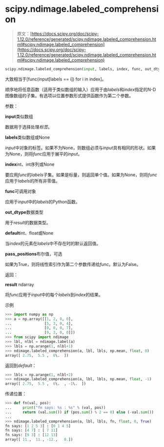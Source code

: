 # scipy.ndimage.labeled_comprehension

> 原文：[https://docs.scipy.org/doc/scipy-1.12.0/reference/generated/scipy.ndimage.labeled_comprehension.html#scipy.ndimage.labeled_comprehension](https://docs.scipy.org/doc/scipy-1.12.0/reference/generated/scipy.ndimage.labeled_comprehension.html#scipy.ndimage.labeled_comprehension)

```py
scipy.ndimage.labeled_comprehension(input, labels, index, func, out_dtype, default, pass_positions=False)
```

大致相当于[func(input[labels == i]) for i in index]。

顺序地将任意函数（适用于类似数组的输入）应用于由*labels*和*index*指定的N-D图像数组的子集。有选项以位置参数形式提供函数作为第二个参数。

参数：

**input**类似数组

数据用于选择处理*标签*。

**labels**类似数组或None

*input*中对象的标签。如果不为None，则数组必须与*input*具有相同的形状。如果为None，则将*func*应用于展平的*input*。

**index**int、int序列或None

要应用*func*的*labels*子集。如果是标量，则返回单个值。如果为None，则将*func*应用于*labels*的所有非零值。

**func**可调用对象

应用于*input*中的*labels*的Python函数。

**out_dtype**数据类型

用于*result*的数据类型。

**default**int、float或None

当*index*的元素在*labels*中不存在时的默认返回值。

**pass_positions**布尔值，可选

如果为True，则将线性索引作为第二个参数传递给*func*。默认为False。

返回：

**result** ndarray

将*func*应用于*input*中的每个*labels*到*index*的结果。

示例

```py
>>> import numpy as np
>>> a = np.array([[1, 2, 0, 0],
...               [5, 3, 0, 4],
...               [0, 0, 0, 7],
...               [9, 3, 0, 0]])
>>> from scipy import ndimage
>>> lbl, nlbl = ndimage.label(a)
>>> lbls = np.arange(1, nlbl+1)
>>> ndimage.labeled_comprehension(a, lbl, lbls, np.mean, float, 0)
array([ 2.75,  5.5 ,  6\.  ]) 
```

返回到*default*：

```py
>>> lbls = np.arange(1, nlbl+2)
>>> ndimage.labeled_comprehension(a, lbl, lbls, np.mean, float, -1)
array([ 2.75,  5.5 ,  6\.  , -1\.  ]) 
```

传递位置：

```py
>>> def fn(val, pos):
...     print("fn says: %s : %s" % (val, pos))
...     return (val.sum()) if (pos.sum() % 2 == 0) else (-val.sum())
...
>>> ndimage.labeled_comprehension(a, lbl, lbls, fn, float, 0, True)
fn says: [1 2 5 3] : [0 1 4 5]
fn says: [4 7] : [ 7 11]
fn says: [9 3] : [12 13]
array([ 11.,  11., -12.,   0.]) 
```
